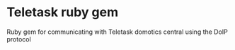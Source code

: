 Teletask ruby gem
========

Ruby gem for communicating with Teletask domotics central using the DoIP protocol
